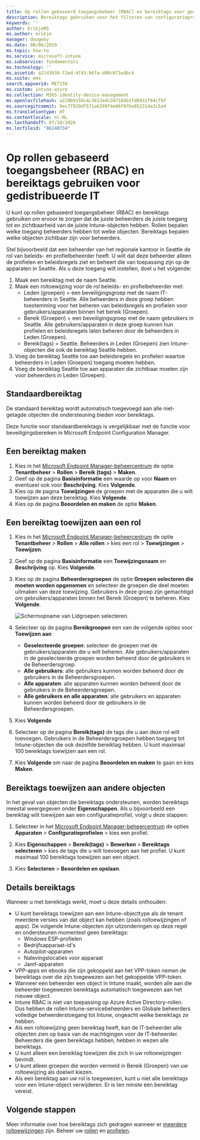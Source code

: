 ```yaml
---
title: Op rollen gebaseerd toegangsbeheer (RBAC) en bereiktags voor gedistribueerde IT in Intune | Microsoft Docs
description: Bereiktags gebruiken voor het filteren van configuratieprofielen op specifieke rollen.
keywords: ''
author: ErikjeMS
ms.author: erikje
manager: dougeby
ms.date: 08/06/2019
ms.topic: how-to
ms.service: microsoft-intune
ms.subservice: fundamentals
ms.technology: ''
ms.assetid: a21d3039-f2ed-4f43-b6fa-d00c071edbc4
ms.suite: ems
search.appverid: MET150
ms.custom: intune-azure
ms.collection: M365-identity-device-management
ms.openlocfilehash: a229b9159c4c3613edc2d718db1fd0931f94cf9f
ms.sourcegitcommit: 9ec77929df571a6399f4e06f07be852314a3c5a4
ms.translationtype: HT
ms.contentlocale: nl-NL
ms.lasthandoff: 07/10/2020
ms.locfileid: "86240734"
---
```

# <a name="use-role-based-access-control-rbac-and-scope-tags-for-distributed-it"></a>Op rollen gebaseerd toegangsbeheer (RBAC) en bereiktags gebruiken voor gedistribueerde IT

U kunt op rollen gebaseerd toegangsbeheer (RBAC) en bereiktags gebruiken om ervoor te zorgen dat de juiste beheerders de juiste toegang tot en zichtbaarheid van de juiste Intune-objecten hebben. Rollen bepalen welke toegang beheerders hebben tot welke objecten. Bereiktags bepalen welke objecten zichtbaar zijn voor beheerders.

Stel bijvoorbeeld dat een beheerder van het regionale kantoor in Seattle de rol van beleids- en profielbeheerder heeft. U wilt dat deze beheerder alleen de profielen en beleidsregels ziet en beheert die van toepassing zijn op de apparaten in Seattle. Als u deze toegang wilt instellen, doet u het volgende:

1. Maak een bereiktag met de naam Seattle.
2. Maak een roltoewijzing voor de rol beleids- en profielbeheerder met: 
    - Leden (groepen) = een beveiligingsgroep met de naam IT-beheerders in Seattle. Alle beheerders in deze groep hebben toestemming voor het beheren van beleidsregels en profielen voor gebruikers/apparaten binnen het bereik (Groepen).
    - Bereik (Groepen) = een beveiligingsgroep met de naam gebruikers in Seattle. Alle gebruikers/apparaten in deze groep kunnen hun profielen en beleidsregels laten beheren door de beheerders in Leden (Groepen). 
    - Bereik(tags) = Seattle. Beheerders in Leden (Groepen) zien Intune-objecten die ook de bereiktag Seattle hebben.
3. Voeg de bereiktag Seattle toe aan beleidsregels en profielen waartoe beheerders in Leden (Groepen) toegang moeten hebben.
4. Voeg de bereiktag Seattle toe aan apparaten die zichtbaar moeten zijn voor beheerders in Leden (Groepen). 

## <a name="default-scope-tag"></a>Standaardbereiktag
De standaard bereiktag wordt automatisch toegevoegd aan alle niet-getagde objecten die ondersteuning bieden voor bereiktags.

Deze functie voor standaardbereiktags is vergelijkbaar met de functie voor beveiligingsbereiken in Microsoft Endpoint Configuration Manager. 

## <a name="to-create-a-scope-tag"></a>Een bereiktag maken

1. Kies in het [Microsoft Endpoint Manager-beheercentrum](https://go.microsoft.com/fwlink/?linkid=2109431) de optie **Tenantbeheer** > **Rollen** > **Bereik (tags)**  > **Maken**.
2. Geef op de pagina **Basisinformatie** een waarde op voor **Naam** en eventueel ook voor **Beschrijving**. Kies **Volgende**.
3. Kies op de pagina **Toewijzingen** de groepen met de apparaten die u wilt toewijzen aan deze bereiktag. Kies **Volgende**.
4. Kies op de pagina **Beoordelen en maken** de optie **Maken**.

## <a name="to-assign-a-scope-tag-to-a-role"></a>Een bereiktag toewijzen aan een rol

1. Kies in het [Microsoft Endpoint Manager-beheercentrum](https://go.microsoft.com/fwlink/?linkid=2109431) de optie **Tenantbeheer** > **Rollen** > **Alle rollen** > kies een rol > **Toewijzingen** > **Toewijzen**.
2. Geef op de pagina **Basisinformatie** een **Toewijzingsnaam** en **Beschrijving** op. Kies **Volgende**.
3. Kies op de pagina **Beheerdersgroepen** de optie **Groepen selecteren die moeten worden opgenomen** en selecteer de groepen die deel moeten uitmaken van deze toewijzing. Gebruikers in deze groep zijn gemachtigd om gebruikers/apparaten binnen het Bereik (Groepen) te beheren. Kies **Volgende**.

    ![Schermopname van Lidgroepen selecteren.](./media/scope-tags/select-member-groups.png)

4. Selecteer op de pagina **Bereikgroepen** een van de volgende opties voor **Toewijzen aan**
    - **Geselecteerde groepen**: selecteer de groepen met de gebruikers/apparaten die u wilt beheren. Alle gebruikers/apparaten in de geselecteerde groepen worden beheerd door de gebruikers in de Beheerdersgroep.
    - **Alle gebruikers**: alle gebruikers kunnen worden beheerd door de gebruikers in de Beheerdersgroepen.
    - **Alle apparaten**: alle apparaten kunnen worden beheerd door de gebruikers in de Beheerdersgroepen.
    - **Alle gebruikers en alle apparaten**: alle gebruikers en apparaten kunnen worden beheerd door de gebruikers in de Beheerdersgroepen.

5. Kies **Volgende**
6. Selecteer op de pagina **Bereik(tags)** de tags die u aan deze rol wilt toevoegen. Gebruikers in de Beheerdersgroepen hebben toegang tot Intune-objecten die ook dezelfde bereiktag hebben. U kunt maximaal 100 bereiktags toewijzen aan een rol.
7. Kies **Volgende** om naar de pagina **Beoordelen en maken** te gaan en kies **Maken**.

## <a name="assign-scope-tags-to-other-objects"></a>Bereiktags toewijzen aan andere objecten

In het geval van objecten die bereiktags ondersteunen, worden bereiktags meestal weergegeven onder **Eigenschappen**. Als u bijvoorbeeld een bereiktag wilt toewijzen aan een configuratieprofiel, volgt u deze stappen:

1. Selecteer in het [Microsoft Endpoint Manager-beheercentrum](https://go.microsoft.com/fwlink/?linkid=2109431) de opties **Apparaten** > **Configuratieprofielen** > kies een profiel.

2. Kies **Eigenschappen** > **Bereik(tags)**  > **Bewerken** > **Bereiktags selecteren** > kies de tags die u wilt toevoegen aan het profiel. U kunt maximaal 100 bereiktags toewijzen aan een object.
4. Kies **Selecteren** > **Beoordelen en opslaan**.

## <a name="scope-tag-details"></a>Details bereiktags
Wanneer u met bereiktags werkt, moet u deze details onthouden: 

- U kunt bereiktags toewijzen aan een Intune-objecttype als de tenant meerdere versies van dat object kan hebben (zoals roltoewijzingen of apps).
  De volgende Intune-objecten zijn uitzonderingen op deze regel en ondersteunen momenteel geen bereiktags:
    - Windows ESP-profielen
    - Bedrijfsapparaat-id's
    - Autopilot-apparaten
    - Nalevingslocaties voor apparaat
    - Jamf-apparaten
- VPP-apps en ebooks die zijn gekoppeld aan het VPP-token nemen de bereiktags over die zijn toegewezen aan het gekoppelde VPP-token.
- Wanneer een beheerder een object in Intune maakt, worden alle aan die beheerder toegewezen bereiktags automatisch toegewezen aan het nieuwe object.
- Intune RBAC is niet van toepassing op Azure Active Directory-rollen. Dus hebben de rollen Intune-servicebeheerders en Globale beheerders volledige beheerderstoegang tot Intune, ongeacht welke bereiktags ze hebben.
- Als een roltoewijzing geen bereiktag heeft, kan de IT-beheerder alle objecten zien op basis van de machtigingen voor de IT-beheerder. Beheerders die geen bereiktags hebben, hebben in wezen alle bereiktags.
- U kunt alleen een bereiktag toewijzen die zich in uw roltoewijzingen bevindt.
- U kunt alleen groepen die worden vermeld in Bereik (Groepen) van uw roltoewijzing als doelwit kiezen.
- Als een bereiktag aan uw rol is toegewezen, kunt u niet alle bereiktags voor een Intune-object verwijderen. Er is ten minste één bereiktag vereist.

## <a name="next-steps"></a>Volgende stappen

Meer informatie over hoe bereiktags zich gedragen wanneer er [meerdere roltoewijzingen](role-based-access-control.md#multiple-role-assignments) zijn.
Beheer uw [rollen](role-based-access-control.md) en [profielen](../configuration/device-profile-assign.md).


